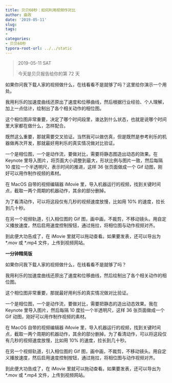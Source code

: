 ```yaml
---
title: 贝贝60秒：如何利用视频作对比
author: 曲政
date: '2019-05-11'
slug: 
tags:
- 
categories:
- 贝贝60秒
typora-root-url: ../../static
---
```


>   2019-05-11 SAT
>
>   今天是贝贝报告给你的第 72 天

如果你问我下载人家的视频做什么，在线看看不是就够了吗？这里给你演示一个用处。

我用利乐的加速度曲线还原出了速度和位移曲线，然后根据行业经验、个人理解，加上一点估计，绘制出了各个相关动作的相位图。

这个相位图非常重要，决定了哪个时间段里，谁达到什么状态，也就是说哪个时间里大家都在做什么，怎样配合。

既然这么重要，那就需要交叉验证。当然我可以做仿真，但是既然是参考利乐的机器做再次开发，那就最好用利乐的真实情况做对比验证。

一个是相位图，一个是动作流，要做对比，需要将静态图造出动态的效果。在 Keynote 里导入图片，将页面大小调整到最大，形状比例与图片一致，然后每隔 10 度拉一个半透明尺，表示时间的推进，这样 36 张页面做成一个 Gif 动图，刚好可以用作制作视频的素材。

在 MacOS 自带的视频编辑器 iMovie 里，导入机器运行的视频，找到关键时间点，截取一两个周期的机器动作，其余的部分删掉。

为了看清动作，可以将这段仅有几秒的视频速度放慢，比如用 10% 的速度，拉长到几十秒。

在另一个视频轨道，引入相位图的 Gif 图，画中画，不裁剪，不移动镜头。用自定义播放速度，然后启用速度控制按钮，通过拖拉，将相位图与动作视频对齐。

到此便大功告成了，在 iMovie 里就可以拖动查看。如果要发表，还可以导出为 *.mov 或 *.mp4 文件，上传到视频网站。

**一分钟精简版**

如果你问我下载人家的视频做什么，在线看看不是就够了吗？

我用利乐的加速度曲线还原出了速度和位移曲线，然后绘制出了各个相关动作的相位图。

这个相位图非常重要，那就最好用利乐的真实情况做对比验证。

一个是相位图，一个是动作流，要做对比，需要把静态的造出动态效果。我在 Keynote 里导入图片，然后每隔 10 度拉一个半透明尺，这样 36 张页面做成一个 Gif 动图，刚好可以用作制作视频的素材。

在 MacOS 自带的视频编辑器 iMovie 里，导入机器运行的视频，找到关键时间点，截取一两个周期的机器动作，其余的部分删掉。为了看清动作，可以将这段仅有几秒的视频速度放慢，比如用 10% 的速度，拉长到几十秒。

在另一个视频轨道，引入相位图的 Gif 图，画中画，不裁剪，不移动镜头。用自定义播放速度，然后启用速度控制按钮，通过拖拉，将相位图与动作视频对齐。

到此便大功告成了，在 iMovie 里就可以拖动查看。如果要发表，还可以导出为 *.mov 或 *.mp4 文件，上传到视频网站。




